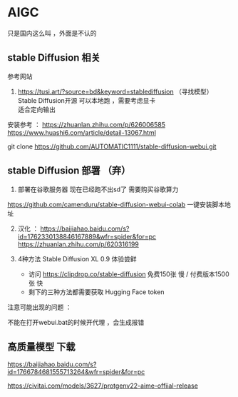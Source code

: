 # AIGC
只是国内这么叫 ，外面是不认的 


## stable Diffusion  相关
参考网站
1. https://tusi.art/?source=bd&keyword=stablediffusion （寻找模型）
Stable Diffusion开源
可以本地跑 ，需要考虑显卡  
适合定向输出 


安装参考 ： 
            https://zhuanlan.zhihu.com/p/626006585
            https://www.huashi6.com/article/detail-13067.html


git clone https://github.com/AUTOMATIC1111/stable-diffusion-webui.git
## stable Diffusion 部署 （弃）
1. 部署在谷歌服务器 现在已经跑不出sd了  需要购买谷歌算力

https://github.com/camenduru/stable-diffusion-webui-colab  一键安装脚本地址 


2. 汉化 ： https://baijiahao.baidu.com/s?id=1762330138846167889&wfr=spider&for=pc
https://zhuanlan.zhihu.com/p/620316199

3. 4种方法 Stable Diffusion XL 0.9 体验尝鲜  
   - 访问 https://clipdrop.co/stable-diffusion   免费150张 慢 / 付费版本1500张 快
   - 剩下的三种方法都需要获取 Hugging Face token

注意可能出现的问题 ： 

不能在打开webui.bat的时候开代理 ，会生成报错 

## 高质量模型 下载
https://baijiahao.baidu.com/s?id=1766784681555713264&wfr=spider&for=pc 

https://civitai.com/models/3627/protgenv22-aime-offiial-release



